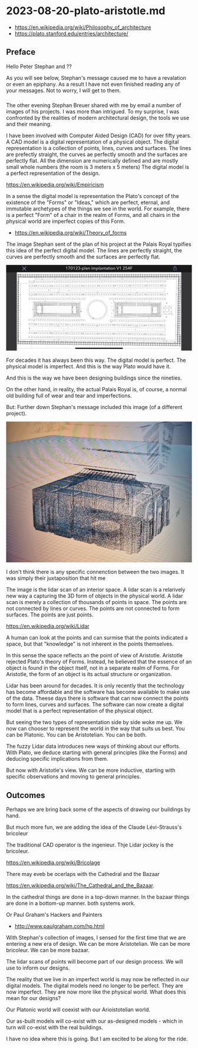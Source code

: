 # 2023-08-20-plato-aristotle.md


* https://en.wikipedia.org/wiki/Philosophy_of_architecture
* https://plato.stanford.edu/entries/architecture/

## Preface

Hello Peter Stephan and ??

As you will see below, Stephan's message caused me to have a revalation or even an epiphany. As a result I have not even finished reading any of your messages. Not to worry, I will get to them.

###

The other evening Stephan Breuer shared with me by email a number of images of his projects. I was more than intrigued. To my surprise, I was confronted by the realities of modern architectural design, the tools we use and their meaning.

I have been involved with Computer Aided Design (CAD) for over fifty years. A CAD model is a digital representation of a physical object. The digital representation is a collection of points, lines, curves and surfaces. The lines are prefectly straight, the curves ae perfectly smooth and the surfaces are perfectly flat. All the dimension are numerically defined and are mostly small whole numbers (the room is 3 meters x 5 meters) The digital model is a perfect representation of the design.

https://en.wikipedia.org/wiki/Empiricism

In a sense the digital model is representation the Plato's concept of the existence of the "Forms" or "Ideas," which are perfect, eternal, and immutable archetypes of the things we see in the world. For example, there is a perfect "Form" of a chair in the realm of Forms, and all chairs in the physical world are imperfect copies of this Form.

* https://en.wikipedia.org/wiki/Theory_of_forms

The image Stephan sent of the plan of his project at the Palais Royal typifies this idea of the perfect digital model. The lines are perfectly straight, the curves are perfectly smooth and the surfaces are perfectly flat.

![]( images/2023-08-21-cad-palais-royal.jpg )

For decades it has always been this way. The digital model is perfect. The physical model is imperfect. And this is the way Plato would have it.

And this is the way we have been designing buildings since the nineties.

On the other hand, in reality, the actual Palais Royal is, of course, a normal old building full of wear and tear and imperfections.

But: Further down Stephan's message included this image (of a different project).

![]( images/2023-08-21-lidar-room-cropped.jpg )

I don't think there is any specific connenction between the two images. It was simply their juxtaposition that hit me

The image is the lidar scan of an interior space. A lidar scan is a relarively new way a capturing the 3D form of objects in the physical world. A lidar scan is merely a collection of thousands of points in space. The points are not connected by lines or curves. The points are not connected to form surfaces. The points are just points.

https://en.wikipedia.org/wiki/Lidar

A human can look at the points and can surmise that the points indicated a space, but that "knowledge" is not inherent in the points themselves.

In this sense the space reflects an the point of view of Aristotle. Aristotle rejected Plato's theory of Forms. Instead, he believed that the essence of an object is found in the object itself, not in a separate realm of Forms. For Aristotle, the form of an object is its actual structure or organization.

Lidar has been around for decades. It is only recently that the technology has become affordable and the software has become available to make use of the data. Theese days there is software that can now connect the points to form lines, curves and surfaces. The software can now create a digital model that is a perfect representation of the physical object.

But seeing the two types of representation side by side woke me up. We now can chooser to represent the world in the way that suits us best. You can be Platonic. You can be Aristotelian. You can be both.

The fuzzy Lidar data introduces new ways of thinking about our efforts. With Plato, we deduce starting with general principles (like the Forms) and deducing specific implications from them.

But now with Aristotle's view. We can be more inductive, starting with specific observations and moving to general principles.

## Outcomes

Perhaps we are bring back some of the aspects of drawing our buildings by hand.

But much more fun, we are adding the idea of the Claude Lévi-Strauss's bricoleur

The traditional CAD operator is the ingenieur. Thje Lidar jockey is the bricoleur.

https://en.wikipedia.org/wiki/Bricolage

There may eveb be ocerlaps with the Cathedral and the Bazaar

https://en.wikipedia.org/wiki/The_Cathedral_and_the_Bazaar.

In the cathedral things are done in a top-down manner. In the bazaar things are done in a bottom-up manner. both systems work.

Or Paul Graham's Hackers and Painters

* http://www.paulgraham.com/hp.html

With Stephan's collection of images, I sensed for the first time that we are entering a new era of design. We can be more Aristotelian. We can be more bricoleur. We can be more bazaar.

The lidar scans of points will become part of our design process. We will use to inform our designs.

The reality that we live in an imperfect world is may now be reflected in our digital models. The digital models need no longer to be perfect. They are now imperfect. They are now more like the physical world. What does this mean for our designs?

Our Platonic world will coexist with our Arioistotelian world.

Our as-built models will co-exist with our as-designed models - which in turn will co-exist with the real buildings.

I have no idea where this is going. But I am excited to be along for the ride.
